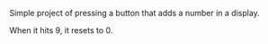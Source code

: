 Simple project of pressing a button that adds a number in a display.

When it hits 9, it resets to 0.
